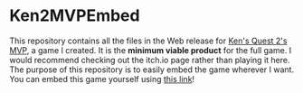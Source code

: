 # Ken2MVPEmbed

This repository contains all the files in the Web release for [Ken's Quest 2's MVP](https://sebeldev.itch.io/kens-quest-2-mvp), a game I created.
It is the **minimum viable product** for the full game. I would recommend checking out the itch.io page rather than playing it here. The purpose of this repository is to easily embed the game wherever I want.
You can embed this game yourself using [this link](uuuhg)!
